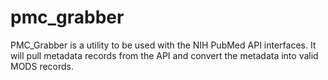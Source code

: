 # pmc_grabber

PMC_Grabber is a utility to be used with the NIH PubMed API interfaces. 
It will pull metadata records from the API and convert the metadata into valid
MODS records.